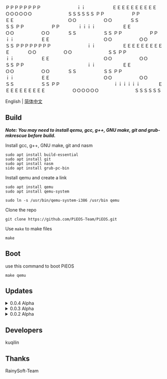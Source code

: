 ＰＰＰＰＰＰＰＰ　　　　　　　　ｉｉ　　　　　　ＥＥＥＥＥＥＥＥＥＥ　　　　　　ＯＯＯＯＯＯ　　　　　　　　ＳＳＳＳＳＳ
ＰＰ　　　　　　ＰＰ　　　　　　　　　　　　　　ＥＥ　　　　　　　　　　　　ＯＯ　　　　　　ＯＯ　　　　ＳＳ　　　　　　ＳＳ
ＰＰ　　　　　　ＰＰ　　　　ｉｉｉｉ　　　　　　ＥＥ　　　　　　　　　　　　ＯＯ　　　　　　ＯＯ　　　　ＳＳ　　　　　　ＳＳ
ＰＰ　　　　　　ＰＰ　　　　　　ｉｉ　　　　　　ＥＥ　　　　　　　　　　　　ＯＯ　　　　　　ＯＯ　　　　　　ＳＳ
ＰＰＰＰＰＰＰＰ　　　　　　　　ｉｉ　　　　　　ＥＥＥＥＥＥＥＥＥＥ　　　　ＯＯ　　　　　　ＯＯ　　　　　　　　ＳＳ
ＰＰ　　　　　　　　　　　　　　ｉｉ　　　　　　ＥＥ　　　　　　　　　　　　ＯＯ　　　　　　ＯＯ　　　　　　　　　　ＳＳ
ＰＰ　　　　　　　　　　　　　　ｉｉ　　　　　　ＥＥ　　　　　　　　　　　　ＯＯ　　　　　　ＯＯ　　　　ＳＳ　　　　　　ＳＳ
ＰＰ　　　　　　　　　　　　　　ｉｉ　　　　　　ＥＥ　　　　　　　　　　　　ＯＯ　　　　　　ＯＯ　　　　ＳＳ　　　　　　ＳＳ
ＰＰ　　　　　　　　　　　　ｉｉｉｉｉｉ　　　　ＥＥＥＥＥＥＥＥＥＥ　　　　　　ＯＯＯＯＯＯ　　　　　　　　ＳＳＳＳＳＳ


English | [简体中文](README_zh.md)

## Build

<i><strong> Note: You may need to install qemu, gcc, g++, GNU make, git and grub-mkrescue before build.</strong></i>

Install gcc, g++, GNU make, git and nasm

```bush
sudo apt install build-essential
sudo apt install git
sudo apt install nasm
sido apt install grub-pc-bin
```

Install qemu and create a link

```bush
sudo apt install qemu
sudo apt install qemu-system

sudo ln -s /usr/bin/qemu-system-i386 /usr/bin qemu
```

Clone the repo

```bush
git clone https://github.com/PiEOS-Team/PiEOS.git
```

Use `make` to make files

```bush
make
```

## Boot

use this command to boot PiEOS

```
make qemu
```

## Updates

<details>

<summary>0.0.4 Alpha</summary>

- fix some problems

- compiled by RainySoft-Team

- thanks RainySoft-Team very much

</details>

<details>

<summary>0.0.3 Alpha</summary>

- add some func of input/output

- remove HIM :)

</details>

<details>

<summary>0.0.2 Alpha</summary>

- fix the problem of cannot compile (missing floppy.img)

</details>

## Developers

kuqilin

## Thanks

RainySoft-Team


